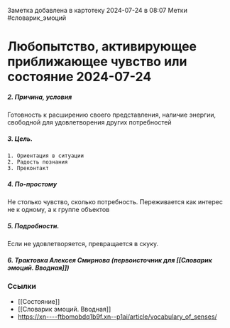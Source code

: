 Заметка добавлена в картотеку 2024-07-24 в 08:07
Метки #словарик_эмоций 

#  Любопытство, активирующее приближающее чувство или состояние 2024-07-24

##### 2. Причина, условия
Готовность к расширению своего представления, наличие энергии, свободной для удовлетворения других потребностей
##### 3. Цель.
	1. Ориентация в ситуации
	2. Радость познания
	3. Преконтакт 
##### 4. По-простому
Не столько чувство, сколько потребность. Переживается как интерес не к одному, а к группе объектов
##### 5. Подробности.
Если не удовлетворяется, превращается в скуку.
##### 6. Трактовка Алексея Смирнова (первоисточник для [[Словарик эмоций. Вводная]])



### Ссылки
- [[Состояние]]
- [[Словарик эмоций. Вводная]]
- https://xn----ftbomobdq1b9f.xn--p1ai/article/vocabulary_of_senses/




